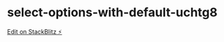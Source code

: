 # select-options-with-default-uchtg8

[Edit on StackBlitz ⚡️](https://stackblitz.com/edit/select-options-with-default-uchtg8)